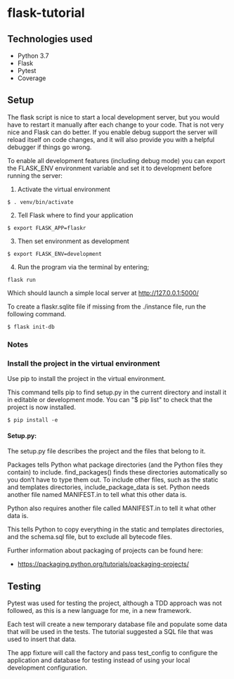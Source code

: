 # flask-tutorial

## Technologies used

* Python 3.7
* Flask
* Pytest
* Coverage

## Setup

The flask script is nice to start a local development server, but you would have to restart it manually after each change to your code. That is not very nice and Flask can do better. If you enable debug support the server will reload itself on code changes, and it will also provide you with a helpful debugger if things go wrong.

To enable all development features (including debug mode) you can export the FLASK_ENV environment variable and set it to development before running the server:

1. Activate the virtual environment

```
$ . venv/bin/activate
```

2. Tell Flask where to find your application

```
$ export FLASK_APP=flaskr
```

3. Then set environment as development

```
$ export FLASK_ENV=development
```

4. Run the program via the terminal by entering;

```
flask run
```

Which should launch a simple local server at http://127.0.0.1:5000/

To create a flaskr.sqlite file if missing from the ./instance file, run the
following command.

```
$ flask init-db
```

### Notes

### Install the project in the virtual environment

Use pip to install the project in the virtual environment. 

This command tells pip to find setup.py in the current directory and install it in editable or development mode. You can "$ pip list" to check that the project is now installed. 
```
$ pip install -e
```

#### Setup.py: 
The setup.py file describes the project and the files that belong to it.

Packages tells Python what package directories (and the Python files they contain) to include. find_packages() finds these directories automatically so you don’t have to type them out. To include other files, such as the static and templates directories, include_package_data is set. Python needs another file named MANIFEST.in to tell what this other data is.

Python also requires another file called MANIFEST.in to tell it what other data is. 

This tells Python to copy everything in the static and templates directories, and the schema.sql file, but to exclude all bytecode files.

Further information about packaging of projects can be found here: 
* https://packaging.python.org/tutorials/packaging-projects/

## Testing

Pytest was used for testing the project, although a TDD approach was not followed, as this is a new language for me, in a new framework. 

Each test will create a new temporary database file and populate some data that will be used
in the tests. The tutorial suggested a SQL file that was used to insert that data. 

The app fixture will call the factory and pass test_config to configure the application and database for testing instead of using your local development configuration.